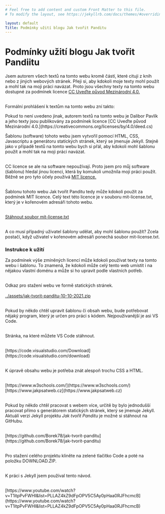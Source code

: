 ```yaml
---
# Feel free to add content and custom Front Matter to this file.
# To modify the layout, see https://jekyllrb.com/docs/themes/#overriding-theme-defaults

layout: default
Title: Podmínky užití blogu Jak tvořit Panditu
---
```


# Podmínky užití blogu Jak tvořit Pandiitu

Jsem autorem všech textů na tomto webu kromě částí, které cituji z knih nebo z jiných webových stránek. Přeji si, aby kdokoli moje texty mohl použít a mohl tak na moji práci navázat. Proto jsou všechny texty na tomto webu dostupné za podmínek licence [CC Uveďte původ Mezinárodní 4.0.](https://creativecommons.org/licenses/by/4.0/deed.cs) <br><br>

Formální prohlášení k textům na tomto webu zní takto:

<div class="citace" markdown="1">
Pokud to není uvedeno jinak, autorem textů na tomto webu je Dalibor Pavlík a jeho texty jsou publikovány za podmínek licence [CC Uveďte původ Mezinárodní 4.0.](https://creativecommons.org/licenses/by/4.0/deed.cs) 
</div>

Šablonu (software) tohoto webu jsem vytvořil pomocí HTML, CSS, Javascriptu a generátoru statických stránek, který se jmenuje Jekyll. Stejně jako v případě textů na tomto webu bych si přál, aby kdokoli mohl šablonu použít a mohl tak na moji práci navázat.<br><br>

CC licence se ale na software nepoužívají. Proto jsem pro můj software (šablonu) hledal jinou licenci, která by komukoli umožnila moji práci použít. Běžně se pro tyto účely používá [MIT licence.](https://cs.wikipedia.org/wiki/Licence_MIT)<br><br>

Šablonu tohoto webu Jak tvořit Panditu tedy může kdokoli použít za podmínek MIT licence.
Celý text této licence je v souboru mit-license.txt, který je v kořenovém adresáři tohoto webu.<br><br>

<a href="mit-license.txt" download>Stáhnout soubor mit-license.txt</a><br><br>

A co musí případný uživatel šablony udělat, aby mohl šablonu použít? Zcela postačí, když uživatel v kořenovém adresáři ponechá soubor mit-license.txt.
<br>

### Instrukce k užití

Za podmínek výše zmíněných licencí může kdokoli používat texty na tomto webu i šablonu. To znamená, že kdokoli může celý tento web umístit i na nějakou vlastní doménu a může si ho upravit podle vlastních potřeb.<br><br>

Odkaz pro stažení webu ve formě statických stránek.<br><br>
<a href="../assets/jak-tvorit-panditu-10-10-2021.zip" download>../assets/jak-tvorit-panditu-10-10-2021.zip</a><br><br>

Pokud by někdo chtěl upravit šablonu či obsah webu, bude potřebovat nějaký program, který je určen pro práci s kódem. Nejpouživanější je asi VS Code.<br><br>

Stránka, na které můžete VS Code stáhnout.<br><br>

<div class="do-not-break-out" markdown="1">
[https://code.visualstudio.com/Download](https://code.visualstudio.com/download)<br><br>
</div>

K úpravě obsahu webu je potřeba znát alespoň trochu CSS a HTML.<br><br>

<div class="do-not-break-out" markdown="1">
[https://www.w3schools.com/](https://www.w3schools.com/)<br>
[https://www.jakpsatweb.cz](https://www.jakpsatweb.cz)<br><br>
</div>

Pokud by někdo chtěl pracovat s webem více, určitě by bylo jednodušší pracovat přímo s generátorem statických stránek, který se jmenuje Jekyll. Aktuálí verzi Jekyll projektu <i>Jak tvořit Panditu</i> je možné si stáhnout na GitHubu. <br><br>

<div class="do-not-break-out" markdown="1">
[https://github.com/Borek78/jak-tvorit-panditu](https://github.com/Borek78/jak-tvorit-panditu)
</div><br>

Pro stažení celého projektu kliněte na zelené tlačítko <span class="green-button">Code</span> a poté na položku DOWNLOAD.ZIP.<br><br>

K práci s Jekyll jsem používal tento návod.<br><br>

<div class="do-not-break-out" markdown="1">
[https://www.youtube.com/watch?v=T1itpPvFWHI&list=PLLAZ4kZ9dFpOPV5C5Ay0pHaa0RJFhcmcB](https://www.youtube.com/watch?v=T1itpPvFWHI&list=PLLAZ4kZ9dFpOPV5C5Ay0pHaa0RJFhcmcB)
</div>
